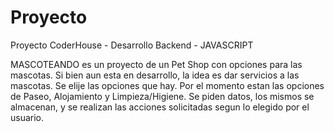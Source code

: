 # Proyecto
Proyecto CoderHouse - Desarrollo Backend - JAVASCRIPT

MASCOTEANDO es un proyecto de un Pet Shop con opciones para las mascotas. Si bien aun esta en desarrollo, la idea es dar servicios a las mascotas.
Se elije las opciones que hay. Por el momento estan las opciones de Paseo, Alojamiento y Limpieza/Higiene.
Se piden datos, los mismos se almacenan, y se realizan las acciones solicitadas segun lo elegido por el usuario.
